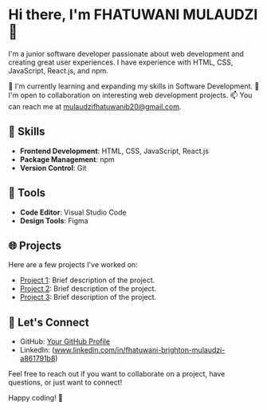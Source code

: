 
# Hi there, I'm FHATUWANI MULAUDZI 👋

I'm a junior software developer passionate about web development and creating great user experiences. I have experience with HTML, CSS, JavaScript, React.js, and npm. 

🌱 I'm currently learning and expanding my skills in Software Development.
🤝 I'm open to collaboration on interesting web development projects.
📫 You can reach me at mulaudzifhatuwanib20@gmail.com.

## 🚀 Skills

- **Frontend Development**: HTML, CSS, JavaScript, React.js
- **Package Management**: npm
- **Version Control**: Git

## 🔧 Tools

- **Code Editor**: Visual Studio Code
- **Design Tools**: Figma

## 🌐 Projects

Here are a few projects I've worked on:

- [Project 1](link): Brief description of the project.
- [Project 2](link): Brief description of the project.
- [Project 3](link): Brief description of the project.

## 💬 Let's Connect

- GitHub: [Your GitHub Profile](link)
- LinkedIn: (www.linkedin.com/in/fhatuwani-brighton-mulaudzi-a861791b8)


Feel free to reach out if you want to collaborate on a project, have questions, or just want to connect!

Happy coding! 🚀
